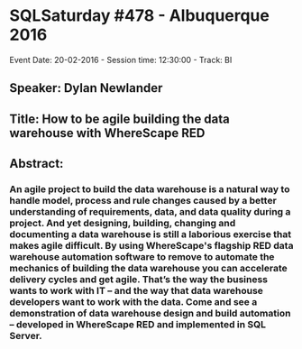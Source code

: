 # SQLSaturday #478 - Albuquerque 2016
Event Date: 20-02-2016 - Session time: 12:30:00 - Track: BI
## Speaker: Dylan Newlander
## Title: How to be agile building the data warehouse with WhereScape RED
## Abstract:
### An agile project to build the data warehouse is a natural way to handle model, process and rule changes caused by a better understanding of requirements, data, and data quality during a project.  And yet designing, building, changing and documenting a data warehouse is still a laborious exercise that makes agile difficult.  By using WhereScape's flagship RED data warehouse automation software to remove to automate the mechanics of building the data warehouse you can accelerate delivery cycles and get agile.  That’s the way the business wants to work with IT – and the way that data warehouse developers want to work with the data.  Come and see a demonstration of data warehouse design and build automation – developed in WhereScape RED and implemented in SQL Server. 
